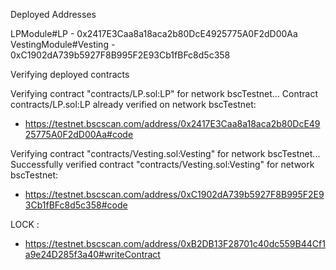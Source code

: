 Deployed Addresses

LPModule#LP - 0x2417E3Caa8a18aca2b80DcE4925775A0F2dD00Aa
VestingModule#Vesting - 0xC1902dA739b5927F8B995F2E93Cb1fBFc8d5c358


Verifying deployed contracts

Verifying contract "contracts/LP.sol:LP" for network bscTestnet...
Contract contracts/LP.sol:LP already verified on network bscTestnet:
  - https://testnet.bscscan.com/address/0x2417E3Caa8a18aca2b80DcE4925775A0F2dD00Aa#code

Verifying contract "contracts/Vesting.sol:Vesting" for network bscTestnet...
Successfully verified contract "contracts/Vesting.sol:Vesting" for network bscTestnet:
  - https://testnet.bscscan.com/address/0xC1902dA739b5927F8B995F2E93Cb1fBFc8d5c358#code


LOCK :
 - https://testnet.bscscan.com/address/0xB2DB13F28701c40dc559B44Cf1a9e24D285f3a40#writeContract